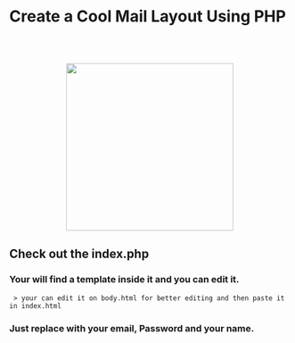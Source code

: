 # Create a Cool Mail Layout Using PHP


  <br><br>
  <p align="center">
  <img height="300px" src="https://github.com/sonukedia55/CodeNext/blob/master/PhpMail/aa.png"/>
  </p>
  
  ## Check out the index.php
  
  ### Your will find a template inside it and you can edit it.
  
     > your can edit it on body.html for better editing and then paste it in index.html
  
  ### Just replace with your email, Password and your name.
